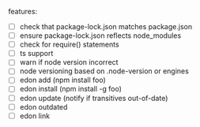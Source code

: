 features:

- [ ] check that package-lock.json matches package.json
- [ ] ensure package-lock.json reflects node_modules
- [ ] check for require() statements
- [ ] ts support
- [ ] warn if node version incorrect
- [ ] node versioning based on .node-version or engines
- [ ] edon add (npm install foo)
- [ ] edon install (npm install -g foo)
- [ ] edon update (notify if transitives out-of-date)
- [ ] edon outdated
- [ ] edon link
